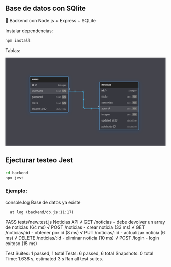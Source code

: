 ## Base de datos con SQlite
🔹 Backend con Node.js + Express + SQLite

Instalar dependencias:

```bash
npm install
```

Tablas:

![Tablas](uploads/tables.png)

## Ejecturar testeo Jest

```bash
cd backend
npx jest
```
### Ejemplo:
  console.log
    Base de datos ya existe

      at log (backend/db.js:11:17)

 PASS  tests/new.test.js
  Noticias API
    √ GET /noticias - debe devolver un array de noticias (64 ms)
    √ POST /noticias - crear noticia (33 ms)
    √ GET /noticias/:id - obtener por id (8 ms)
    √ PUT /noticias/:id - actualizar noticia (6 ms)
    √ DELETE /noticias/:id - eliminar noticia (10 ms)
    √ POST /login - login exitoso (15 ms)

Test Suites: 1 passed, 1 total
Tests:       6 passed, 6 total
Snapshots:   0 total
Time:        1.638 s, estimated 3 s
Ran all test suites.

